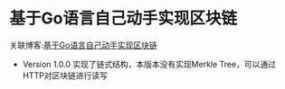# 基于Go语言自己动手实现区块链
关联博客:[基于Go语言自己动手实现区块链](https://blog.csdn.net/qq_33583069/article/details/125923989)
- Version 1.0.0 实现了链式结构，本版本没有实现Merkle Tree，可以通过HTTP对区块链进行读写